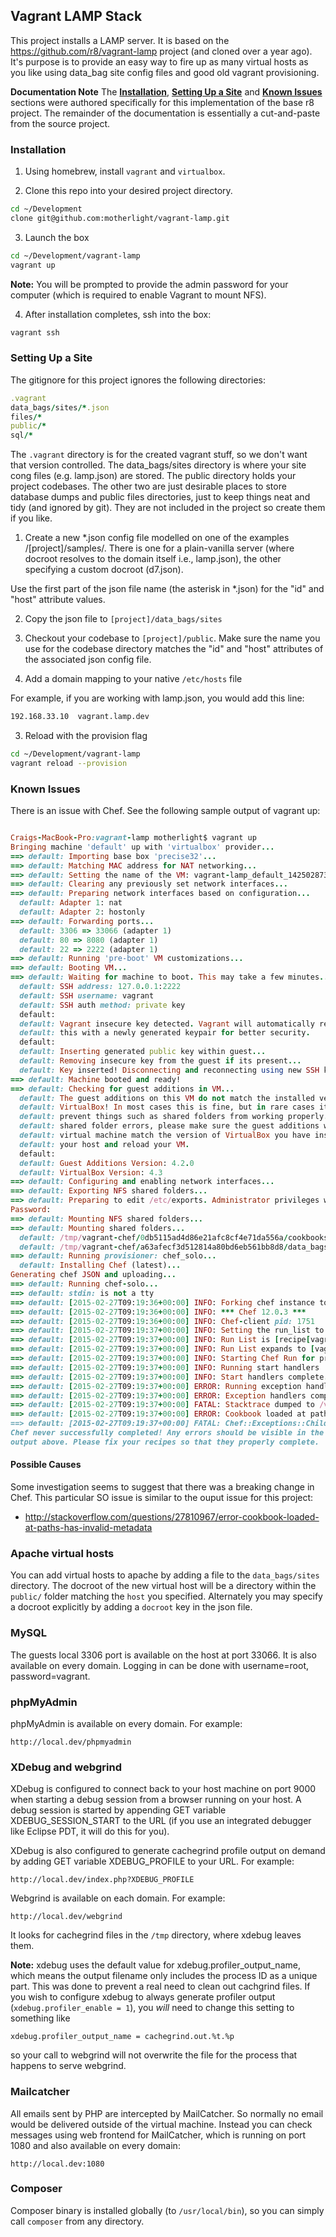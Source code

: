 ## Vagrant LAMP Stack

This project installs a LAMP server.  It is based on the https://github.com/r8/vagrant-lamp project (and cloned over a year ago). It's purpose is to provide an easy way to fire up as many virtual hosts as you like using data_bag site config files and good old vagrant provisioning.

**Documentation Note** The **[Installation](#installation)**, **[Setting Up a Site](#setting-up-a-site)** and **[Known Issues](#known-issues)** sections were authored specifically for this implementation of the base r8 project.  The remainder of the documentation is essentially a cut-and-paste from the source project.

### Installation 

1. Using homebrew, install `vagrant` and `virtualbox`.

2. Clone this repo into your desired project directory.

  ```sh
cd ~/Development
clone git@github.com:motherlight/vagrant-lamp.git
```

3. Launch the box

  ```sh
cd ~/Development/vagrant-lamp
vagrant up
```
  **Note:** You will be prompted to provide the admin password for your computer (which is required to enable Vagrant to mount NFS).

4. After installation completes, ssh into the box:

  ```bash
vagrant ssh
```

### Setting Up a Site

The gitignore for this project ignores the following directories:

  ```rb
.vagrant
data_bags/sites/*.json
files/*
public/*
sql/*
```
The `.vagrant` directory is for the created vagrant stuff, so we don't want that version controlled. The data_bags/sites directory is where your site cong files (e.g. lamp.json) are stored. The public directory holds your project codebases. The other two are just desirable places to store database dumps and public files directories, just to keep things neat and tidy (and ignored by git). They are not included in the project so create them if you like.

1. Create a new *.json config file modelled on one of the examples /[project]/samples/. There is one for a plain-vanilla server (where docroot resolves to the domain itself i.e., lamp.json), the other specifying a custom docroot (d7.json). 

  Use the first part of the json file name (the asterisk in *.json) for the "id" and "host" attribute values.

2. Copy the json file to `[project]/data_bags/sites`

3. Checkout your codebase to `[project]/public`. Make sure the name you use for the codebase directory matches the "id" and "host" attributes of the associated json config file.
 
4. Add a domain mapping to your native `/etc/hosts` file

  For example, if you are working with lamp.json, you would add this line:

  ```bash
192.168.33.10  vagrant.lamp.dev
```
3. Reload with the provision flag

  ```bash
cd ~/Development/vagrant-lamp
vagrant reload --provision
```

### Known Issues

There is an issue with Chef.  See the following sample output of vagrant up:

  ```ruby

Craigs-MacBook-Pro:vagrant-lamp motherlight$ vagrant up
Bringing machine 'default' up with 'virtualbox' provider...
==> default: Importing base box 'precise32'...
==> default: Matching MAC address for NAT networking...
==> default: Setting the name of the VM: vagrant-lamp_default_1425028738922_50445
==> default: Clearing any previously set network interfaces...
==> default: Preparing network interfaces based on configuration...
    default: Adapter 1: nat
    default: Adapter 2: hostonly
==> default: Forwarding ports...
    default: 3306 => 33066 (adapter 1)
    default: 80 => 8080 (adapter 1)
    default: 22 => 2222 (adapter 1)
==> default: Running 'pre-boot' VM customizations...
==> default: Booting VM...
==> default: Waiting for machine to boot. This may take a few minutes...
    default: SSH address: 127.0.0.1:2222
    default: SSH username: vagrant
    default: SSH auth method: private key
    default:
    default: Vagrant insecure key detected. Vagrant will automatically replace
    default: this with a newly generated keypair for better security.
    default:
    default: Inserting generated public key within guest...
    default: Removing insecure key from the guest if its present...
    default: Key inserted! Disconnecting and reconnecting using new SSH key...
==> default: Machine booted and ready!
==> default: Checking for guest additions in VM...
    default: The guest additions on this VM do not match the installed version of
    default: VirtualBox! In most cases this is fine, but in rare cases it can
    default: prevent things such as shared folders from working properly. If you see
    default: shared folder errors, please make sure the guest additions within the
    default: virtual machine match the version of VirtualBox you have installed on
    default: your host and reload your VM.
    default:
    default: Guest Additions Version: 4.2.0
    default: VirtualBox Version: 4.3
==> default: Configuring and enabling network interfaces...
==> default: Exporting NFS shared folders...
==> default: Preparing to edit /etc/exports. Administrator privileges will be required...
Password:
==> default: Mounting NFS shared folders...
==> default: Mounting shared folders...
    default: /tmp/vagrant-chef/0db5115ad4d86e21afc8cf4e71da556a/cookbooks => /Users/motherlight/Development/vagrant-lamp/cookbooks
    default: /tmp/vagrant-chef/a63afecf3d512814a80bd6eb561bb8d8/data_bags => /Users/motherlight/Development/vagrant-lamp/data_bags
==> default: Running provisioner: chef_solo...
    default: Installing Chef (latest)...
Generating chef JSON and uploading...
==> default: Running chef-solo...
==> default: stdin: is not a tty
==> default: [2015-02-27T09:19:36+00:00] INFO: Forking chef instance to converge...
==> default: [2015-02-27T09:19:36+00:00] INFO: *** Chef 12.0.3 ***
==> default: [2015-02-27T09:19:36+00:00] INFO: Chef-client pid: 1751
==> default: [2015-02-27T09:19:37+00:00] INFO: Setting the run_list to ["recipe[vagrant_main]", "recipe[vagrant_main::wordpress]", "recipe[vagrant_main::drupal]", "recipe[vagrant_main::nodejs]"] from CLI options
==> default: [2015-02-27T09:19:37+00:00] INFO: Run List is [recipe[vagrant_main], recipe[vagrant_main::wordpress], recipe[vagrant_main::drupal], recipe[vagrant_main::nodejs]]
==> default: [2015-02-27T09:19:37+00:00] INFO: Run List expands to [vagrant_main, vagrant_main::wordpress, vagrant_main::drupal, vagrant_main::nodejs]
==> default: [2015-02-27T09:19:37+00:00] INFO: Starting Chef Run for precise32
==> default: [2015-02-27T09:19:37+00:00] INFO: Running start handlers
==> default: [2015-02-27T09:19:37+00:00] INFO: Start handlers complete.
==> default: [2015-02-27T09:19:37+00:00] ERROR: Running exception handlers
==> default: [2015-02-27T09:19:37+00:00] ERROR: Exception handlers complete
==> default: [2015-02-27T09:19:37+00:00] FATAL: Stacktrace dumped to /var/chef/cache/chef-stacktrace.out
==> default: [2015-02-27T09:19:37+00:00] ERROR: Cookbook loaded at path(s) [/tmp/vagrant-chef/0db5115ad4d86e21afc8cf4e71da556a/cookbooks/drush] has invalid metadata: The `name' attribute is required in cookbook metadata
==> default: [2015-02-27T09:19:37+00:00] FATAL: Chef::Exceptions::ChildConvergeError: Chef run process exited unsuccessfully (exit code 1)
Chef never successfully completed! Any errors should be visible in the
output above. Please fix your recipes so that they properly complete.
```
#### Possible Causes

Some investigation seems to suggest that there was a breaking change in Chef. This particular SO issue is similar to the ouput issue for this project:

* http://stackoverflow.com/questions/27810967/error-cookbook-loaded-at-paths-has-invalid-metadata

### Apache virtual hosts

You can add virtual hosts to apache by adding a file to the `data_bags/sites`
directory. The docroot of the new virtual host will be a directory within the
`public/` folder matching the `host` you specified. Alternately you may specify
a docroot explicitly by adding a `docroot` key in the json file.

### MySQL

The guests local 3306 port is available on the host at port 33066. It is also available on every domain. Logging in can be done with username=root, password=vagrant.

### phpMyAdmin

phpMyAdmin is available on every domain. For example:

    http://local.dev/phpmyadmin

### XDebug and webgrind

XDebug is configured to connect back to your host machine on port 9000 when 
starting a debug session from a browser running on your host. A debug session is 
started by appending GET variable XDEBUG_SESSION_START to the URL (if you use an 
integrated debugger like Eclipse PDT, it will do this for you).

XDebug is also configured to generate cachegrind profile output on demand by 
adding GET variable XDEBUG_PROFILE to your URL. For example:

    http://local.dev/index.php?XDEBUG_PROFILE

Webgrind is available on each domain. For example:

    http://local.dev/webgrind

It looks for cachegrind files in the `/tmp` directory, where xdebug leaves them.

**Note:** xdebug uses the default value for xdebug.profiler_output_name, which 
means the output filename only includes the process ID as a unique part. This 
was done to prevent a real need to clean out cachgrind files. If you wish to 
configure xdebug to always generate profiler output 
(`xdebug.profiler_enable = 1`), you *will* need to change this setting to 
something like
 
    xdebug.profiler_output_name = cachegrind.out.%t.%p
    
so your call to webgrind will not overwrite the file for the process that 
happens to serve webgrind. 

### Mailcatcher

All emails sent by PHP are intercepted by MailCatcher. So normally no email would be delivered outside of the virtual machine. Instead you can check messages using web frontend for MailCatcher, which is running on port 1080 and also available on every domain:

    http://local.dev:1080

### Composer

Composer binary is installed globally (to `/usr/local/bin`), so you can simply call `composer` from any directory.


